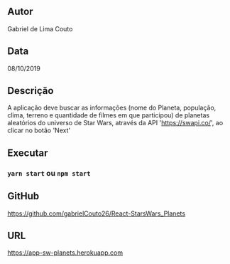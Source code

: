 ## Autor
Gabriel de Lima Couto

## Data
08/10/2019

## Descrição
 A aplicação deve buscar as informações (nome do Planeta, população, clima, terreno e quantidade de filmes em que participou) de planetas aleatórios do universo de Star Wars, através da API 'https://swapi.co/', ao clicar no botão 'Next'

## Executar
### `yarn start` ou `npm start`

## GitHub
https://github.com/gabrielCouto26/React-StarsWars_Planets

## URL
https://app-sw-planets.herokuapp.com